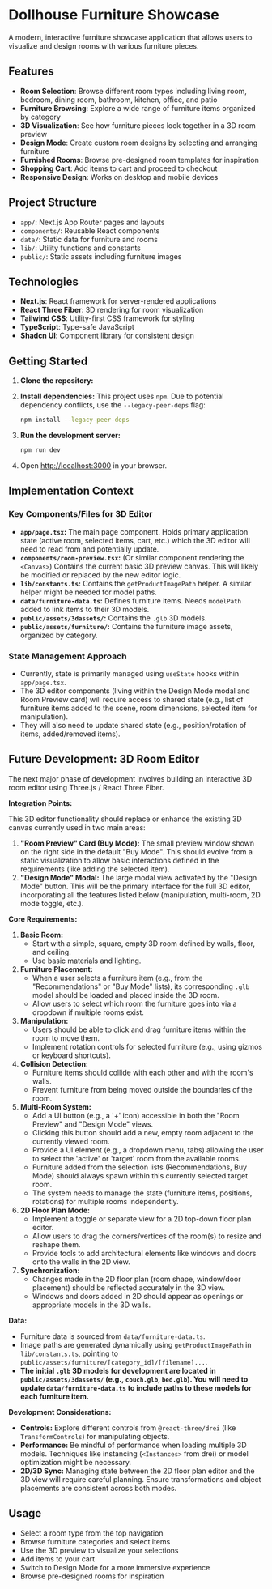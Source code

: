 # Dollhouse Furniture Showcase

A modern, interactive furniture showcase application that allows users to visualize and design rooms with various furniture pieces.

## Features

- **Room Selection**: Browse different room types including living room, bedroom, dining room, bathroom, kitchen, office, and patio
- **Furniture Browsing**: Explore a wide range of furniture items organized by category
- **3D Visualization**: See how furniture pieces look together in a 3D room preview
- **Design Mode**: Create custom room designs by selecting and arranging furniture
- **Furnished Rooms**: Browse pre-designed room templates for inspiration
- **Shopping Cart**: Add items to cart and proceed to checkout
- **Responsive Design**: Works on desktop and mobile devices

## Project Structure

- `app/`: Next.js App Router pages and layouts
- `components/`: Reusable React components
- `data/`: Static data for furniture and rooms
- `lib/`: Utility functions and constants
- `public/`: Static assets including furniture images

## Technologies

- **Next.js**: React framework for server-rendered applications
- **React Three Fiber**: 3D rendering for room visualization
- **Tailwind CSS**: Utility-first CSS framework for styling
- **TypeScript**: Type-safe JavaScript
- **Shadcn UI**: Component library for consistent design

## Getting Started

1. **Clone the repository:**

2. **Install dependencies:** This project uses `npm`. Due to potential dependency conflicts, use the `--legacy-peer-deps` flag:
    ```bash
    npm install --legacy-peer-deps
    ```
3. **Run the development server:**
    ```bash
    npm run dev
    ```
4. Open [http://localhost:3000](http://localhost:3000) in your browser.


## Implementation Context

### Key Components/Files for 3D Editor

-   **`app/page.tsx`:** The main page component. Holds primary application state (active room, selected items, cart, etc.) which the 3D editor will need to read from and potentially update.
-   **`components/room-preview.tsx`:** (Or similar component rendering the `<Canvas>`) Contains the current basic 3D preview canvas. This will likely be modified or replaced by the new editor logic.
-   **`lib/constants.ts`:** Contains the `getProductImagePath` helper. A similar helper might be needed for model paths.
-   **`data/furniture-data.ts`:** Defines furniture items. Needs `modelPath` added to link items to their 3D models.
-   **`public/assets/3dassets/`:** Contains the `.glb` 3D models.
-   **`public/assets/furniture/`:** Contains the furniture image assets, organized by category.

### State Management Approach

-   Currently, state is primarily managed using `useState` hooks within `app/page.tsx`.
-   The 3D editor components (living within the Design Mode modal and Room Preview card) will require access to shared state (e.g., list of furniture items added to the scene, room dimensions, selected item for manipulation).
-   They will also need to update shared state (e.g., position/rotation of items, added/removed items).


## Future Development: 3D Room Editor

The next major phase of development involves building an interactive 3D room editor using Three.js / React Three Fiber.

**Integration Points:**

This 3D editor functionality should replace or enhance the existing 3D canvas currently used in two main areas:

1.  **"Room Preview" Card (Buy Mode):** The small preview window shown on the right side in the default "Buy Mode". This should evolve from a static visualization to allow basic interactions defined in the requirements (like adding the selected item).
2.  **"Design Mode" Modal:** The large modal view activated by the "Design Mode" button. This will be the primary interface for the full 3D editor, incorporating all the features listed below (manipulation, multi-room, 2D mode toggle, etc.).

**Core Requirements:**

1.  **Basic Room:**
    *   Start with a simple, square, empty 3D room defined by walls, floor, and ceiling.
    *   Use basic materials and lighting.
2.  **Furniture Placement:**
    *   When a user selects a furniture item (e.g., from the "Recommendations" or "Buy Mode" lists), its corresponding `.glb` model should be loaded and placed inside the 3D room.
    *   Allow users to select which room the furniture goes into via a dropdown if multiple rooms exist.
3.  **Manipulation:**
    *   Users should be able to click and drag furniture items within the room to move them.
    *   Implement rotation controls for selected furniture (e.g., using gizmos or keyboard shortcuts).
4.  **Collision Detection:**
    *   Furniture items should collide with each other and with the room's walls.
    *   Prevent furniture from being moved outside the boundaries of the room.
5.  **Multi-Room System:**
    *   Add a UI button (e.g., a '+' icon) accessible in both the "Room Preview" and "Design Mode" views.
    *   Clicking this button should add a new, empty room adjacent to the currently viewed room.
    *   Provide a UI element (e.g., a dropdown menu, tabs) allowing the user to select the 'active' or 'target' room from the available rooms.
    *   Furniture added from the selection lists (Recommendations, Buy Mode) should always spawn within this currently selected target room.
    *   The system needs to manage the state (furniture items, positions, rotations) for multiple rooms independently.
6.  **2D Floor Plan Mode:**
    *   Implement a toggle or separate view for a 2D top-down floor plan editor.
    *   Allow users to drag the corners/vertices of the room(s) to resize and reshape them.
    *   Provide tools to add architectural elements like windows and doors onto the walls in the 2D view.
7.  **Synchronization:**
    *   Changes made in the 2D floor plan (room shape, window/door placement) should be reflected accurately in the 3D view.
    *   Windows and doors added in 2D should appear as openings or appropriate models in the 3D walls.

**Data:**
-   Furniture data is sourced from `data/furniture-data.ts`.
-   Image paths are generated dynamically using `getProductImagePath` in `lib/constants.ts`, pointing to `public/assets/furniture/[category_id]/[filename]...`.
-   **The initial `.glb` 3D models for development are located in `public/assets/3dassets/` (e.g., `couch.glb`, `bed.glb`). You will need to update `data/furniture-data.ts` to include paths to these models for each furniture item.**

**Development Considerations:**

-   **Controls:** Explore different controls from `@react-three/drei` (like `TransformControls`) for manipulating objects.
-   **Performance:** Be mindful of performance when loading multiple 3D models. Techniques like instancing (`<Instances>` from drei) or model optimization might be necessary.
-   **2D/3D Sync:** Managing state between the 2D floor plan editor and the 3D view will require careful planning. Ensure transformations and object placements are consistent across both modes.

## Usage

- Select a room type from the top navigation
- Browse furniture categories and select items
- Use the 3D preview to visualize your selections
- Add items to your cart
- Switch to Design Mode for a more immersive experience
- Browse pre-designed rooms for inspiration
